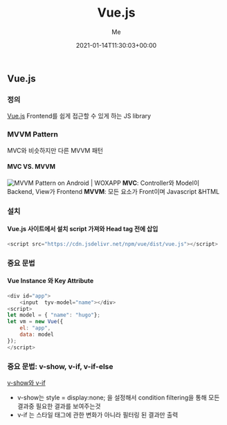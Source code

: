 ﻿---
title: "Vue.js"
date: 2021-01-14T11:30:03+00:00
weight: 1
aliases: ["/vuejs"]
tags: ["Vue.js"]
categories: ["Vue.js"]
series: ["Vue.js"]
author: "Me"
showToc: true
TocOpen: false
draft: false
hidemeta: false
disableShare: false
comments: false
---
## Vue.js 
### 정의
[Vue.js](https://vuejs.org/)
Frontend를 쉽게 접근할 수 있게 하는 JS library

### MVVM Pattern
MVC와 비슷하지만 다른 MVVM 패턴

#### MVC VS. MVVM 
 ![MVVM Pattern on Android | WOXAPP](https://woxapp.com/uploads/images/5_MVC.png)
**MVC**:  Controller와 Model이 Backend, View가 Frontend 
**MVVM**: 모든 요소가 Front이며 Javascript &HTML 

### 설치 

#### Vue.js 사이트에서 설치 script 가져와 Head tag 전에 삽입 


```javascript
<script src="https://cdn.jsdelivr.net/npm/vue/dist/vue.js"></script>
```
 ### 중요 문법 
#### Vue Instance 와 Key Attribute 
```javascript
<div id="app">
	<input  tyv-model="name"></div>  
<script>
let model = { "name": "hugo"};
let vm = new Vue({
	el: "app", 
	data: model
}); 
</script>
```

### 중요 문법: v-show, v-if, v-if-else
[v-show와 v-if](https://pa-pico.tistory.com/22)

- v-show는 style = display:none; 을 설정해서 condition filtering을 통해 모든 결과중 필요한 결과를 보여주는것 
- v-if 는 스타일 태그에 관한 변화가 아니라 필터링 된 결과만 출력 